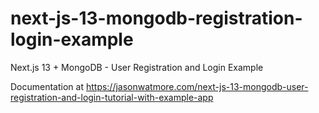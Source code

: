 # next-js-13-mongodb-registration-login-example

Next.js 13 + MongoDB - User Registration and Login Example

Documentation at https://jasonwatmore.com/next-js-13-mongodb-user-registration-and-login-tutorial-with-example-app
